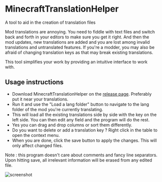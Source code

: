 # MinecraftTranslationHelper
A tool to aid in the creation of translation files

Mod translations are annoying. You need to fiddle with text files and switch back and forth in your editors to make sure you get it right.
And then the mod updates, new translations are added and you are lost among invalid translations and untranslated features.
If you're a modder, you may also be afraid of changing translation keys as that may break existing translations.

This tool simplifies your work by providing an intuitive interface to work with.

## Usage instructions
* Download MinecraftTranslationHelper on the [release page](https://github.com/Pyrofab/MinecraftTranslationHelper/releases). Preferably put it near your translations.
* Run it and use the "Load a lang folder" button to navigate to the lang folder of the mod you're currently translating.
* This will load all the existing translations side by side with the key on the left side. You can then edit any field and the program will do the rest.
* Yes you can drag and drop columns or sort them differently.
* Do you want to delete or add a translation key ? Right click in the table to open the context menu.
* When you are done, click the save button to apply the changes. This will only affect changed files.

Note : this program doesn't care about comments and fancy line separators. Upon hitting save, all irrelevant information will be erased from any edited file.

![screenshot](https://cdn.discordapp.com/attachments/308583533667024907/340906115107913737/unknown.png)
